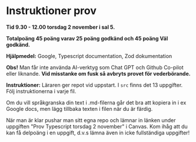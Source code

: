 # Instruktioner prov

**Tid 9.30 - 12.00 torsdag 2 november i sal 5.**

**Totalpoäng 45 poäng varav 25 poäng godkänd och 45 poäng Väl godkänd.**

**Hjälpmedel:** Google, Typescript documentation, Zod dokumentation

**Obs!** Man får inte använda AI-verktyg som Chat GPT och Github Co-pilot eller liknande. 
**Vid misstanke om fusk så avbryts provet för vederbörande.**

**Instruktioner:**
Läraren ger repot vid uppstart. I ```src``` finns det 13 uppgifter. Följ instruktionerna i varje fil. 

Om du vill språkgranska din text i .md-filerna går det bra att kopiera in i ex Google docs, men lägg tillbaka texten i filen när du är färdig.

När man är klar pushar man sitt egna repo och lämnar in länken under uppgiften "Prov Typescript torsdag 2 november" i Canvas.
Kom ihåg att du kan få delpoäng i en uppgift, d.v.s lämna även in icke fullständiga uppgifter!
